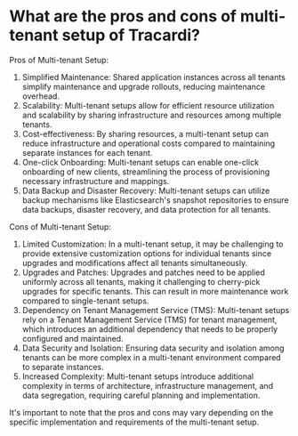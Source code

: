# What are the pros and cons of multi-tenant setup of Tracardi?

Pros of Multi-tenant Setup:

1. Simplified Maintenance: Shared application instances across all tenants simplify maintenance and upgrade rollouts,
   reducing maintenance overhead.
2. Scalability: Multi-tenant setups allow for efficient resource utilization and scalability by sharing infrastructure
   and resources among multiple tenants.
3. Cost-effectiveness: By sharing resources, a multi-tenant setup can reduce infrastructure and operational costs
   compared to maintaining separate instances for each tenant.
4. One-click Onboarding: Multi-tenant setups can enable one-click onboarding of new clients, streamlining the process of
   provisioning necessary infrastructure and mappings.
5. Data Backup and Disaster Recovery: Multi-tenant setups can utilize backup mechanisms like Elasticsearch's snapshot
   repositories to ensure data backups, disaster recovery, and data protection for all tenants.

Cons of Multi-tenant Setup:

1. Limited Customization: In a multi-tenant setup, it may be challenging to provide extensive customization options for
   individual tenants since upgrades and modifications affect all tenants simultaneously.
2. Upgrades and Patches: Upgrades and patches need to be applied uniformly across all tenants, making it challenging to
   cherry-pick upgrades for specific tenants. This can result in more maintenance work compared to single-tenant setups.
3. Dependency on Tenant Management Service (TMS): Multi-tenant setups rely on a Tenant Management Service (TMS) for
   tenant management, which introduces an additional dependency that needs to be properly configured and maintained.
4. Data Security and Isolation: Ensuring data security and isolation among tenants can be more complex in a multi-tenant
   environment compared to separate instances.
5. Increased Complexity: Multi-tenant setups introduce additional complexity in terms of architecture, infrastructure
   management, and data segregation, requiring careful planning and implementation.

It's important to note that the pros and cons may vary depending on the specific implementation and requirements of the
multi-tenant setup.